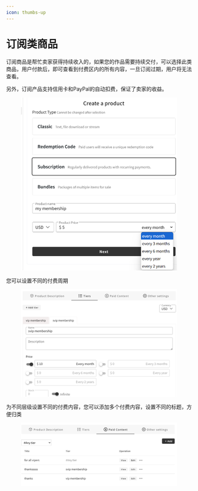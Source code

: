 ```yaml
---
icon: thumbs-up
---
```


# 订阅类商品

订阅商品是帮忙卖家获得持续收入的，如果您的作品需要持续交付，可以选择此类商品，用户付款后，即可查看到付费区内的所有内容，一旦订阅过期，用户将无法查看。

另外，订阅产品支持信用卡和PayPal的自动扣费，保证了卖家的收益。

<div align="left"><figure><img src="../.gitbook/assets/image (1) (1).png" alt="" width="563"><figcaption></figcaption></figure></div>

您可以设置不同的付费周期

<div align="left"><figure><img src="../.gitbook/assets/image (2) (1).png" alt="" width="563"><figcaption></figcaption></figure></div>

为不同层级设置不同的付费内容，您可以添加多个付费内容，设置不同的标题，方便归类

<div align="left"><figure><img src="../.gitbook/assets/image (3).png" alt="" width="563"><figcaption></figcaption></figure></div>
